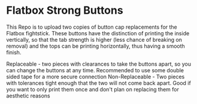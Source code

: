 # Flatbox Strong Buttons

This Repo is to upload two copies of button cap replacements for the Flatbox fightstick. These buttons have the distinction of printing the inside vertically, so that the tab strength is higher (less chance of breaking on removal) and the tops can be printing horizontally, thus having a smooth finish. 

Replaceable - two pieces with clearances to take the buttons apart, so you can change the buttons at any time. Recommended to use some double sided tape for a more secure connection
Non-Replaceable - Two pieces with tolerances tight enough that the two will not come back apart. Good if you want to only print them once and don't plan on replacing them for aesthetic reasons
